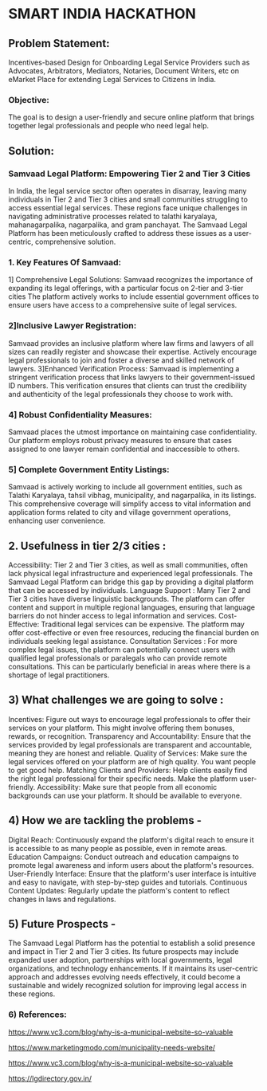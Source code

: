 # SMART INDIA HACKATHON

## Problem Statement:
Incentives-based Design for Onboarding Legal Service Providers such as Advocates, Arbitrators, Mediators, Notaries, Document Writers, etc on eMarket Place for extending Legal Services to Citizens in India.

### Objective:
The goal is to design a user-friendly and secure online platform that brings together legal professionals and people who need legal help.

## Solution:
### Samvaad Legal Platform: Empowering Tier 2 and Tier 3 Cities
In India, the legal service sector often operates in disarray, leaving many individuals in Tier 2 and Tier 3 cities and small communities struggling to access essential legal services. These regions face unique challenges in navigating administrative processes related to talathi karyalaya, mahanagarpalika, nagarpalika, and gram panchayat. The Samvaad Legal Platform has been meticulously crafted to address these issues as a user-centric, comprehensive solution.

### 1. Key Features Of Samvaad:
1] Comprehensive Legal Solutions:
Samvaad recognizes the importance of expanding its legal offerings, with a particular focus on 2-tier and 3-tier cities
The platform actively works to include essential government offices to ensure users have access to a comprehensive suite of legal services.

### 2]Inclusive Lawyer Registration:
Samvaad provides an inclusive platform where law firms and lawyers of all sizes can readily register and showcase their expertise.
Actively encourage legal professionals to join and foster a diverse and skilled network of lawyers.
3]Enhanced Verification Process:
Samvaad is implementing a stringent verification process that links lawyers to their government-issued ID numbers.
This verification ensures that clients can trust the credibility and authenticity of the legal professionals they choose to work with.


### 4] Robust Confidentiality Measures:
Samvaad places the utmost importance on maintaining case confidentiality.
Our platform employs robust privacy measures to ensure that cases assigned to one lawyer remain confidential and inaccessible to others.

### 5] Complete Government Entity Listings:
Samvaad is actively working to include all government entities, such as Talathi Karyalaya, tahsil vibhag, municipality, and nagarpalika, in its listings.
This comprehensive coverage will simplify access to vital information and application forms related to city and village government operations, enhancing user convenience.


## 2. Usefulness in tier 2/3 cities : 
Accessibility: Tier 2 and Tier 3 cities, as well as small communities, often lack physical legal infrastructure and experienced legal professionals. The Samvaad Legal Platform can bridge this gap by providing a digital platform that can be accessed by individuals.
Language Support : Many Tier 2 and Tier 3 cities have diverse linguistic backgrounds. The platform can offer content and support in multiple regional languages, ensuring that language barriers do not hinder access to legal information and services.
Cost-Effective: Traditional legal services can be expensive. The platform may offer cost-effective or even free resources, reducing the financial burden on individuals seeking legal assistance.
Consultation Services : For more complex legal issues, the platform can potentially connect users with qualified legal professionals or paralegals who can provide remote consultations. This can be particularly beneficial in areas where there is a shortage of legal practitioners.


## 3) What challenges we are going to solve :
Incentives: Figure out ways to encourage legal professionals to offer their services on your platform. This might involve offering them bonuses, rewards, or recognition.
Transparency and Accountability: Ensure that the services provided by legal professionals are transparent and accountable, meaning they are honest and reliable.
Quality of Services: Make sure the legal services offered on your platform are of high quality. You want people to get good help.
Matching Clients and Providers: Help clients easily find the right legal professional for their specific needs. Make the platform user-friendly.
Accessibility: Make sure that people from all economic backgrounds can use your platform. It should be available to everyone.

## 4) How we are tackling the problems - 

Digital Reach: Continuously expand the platform's digital reach to ensure it is accessible to as many people as possible, even in remote areas.
Education Campaigns: Conduct outreach and education campaigns to promote legal awareness and inform users about the platform's resources.
User-Friendly Interface: Ensure that the platform's user interface is intuitive and easy to navigate, with step-by-step guides and tutorials.
Continuous Content Updates: Regularly update the platform's content to reflect changes in laws and regulations.

## 5) Future Prospects - 
The Samvaad Legal Platform has the potential to establish a solid presence and impact in Tier 2 and Tier 3 cities. Its future prospects may include expanded user adoption, partnerships with local governments, legal organizations, and technology enhancements. If it maintains its user-centric approach and addresses evolving needs effectively, it could become a sustainable and widely recognized solution for improving legal access in these regions.

### 6) References:

https://www.vc3.com/blog/why-is-a-municipal-website-so-valuable

https://www.marketingmodo.com/municipality-needs-website/

https://www.vc3.com/blog/why-is-a-municipal-website-so-valuable

https://lgdirectory.gov.in/








